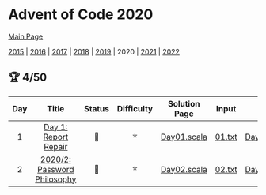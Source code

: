 

# Advent of Code 2020

[Main Page](https://adventofcode.com/2020)

[2015](/src/main/scala/advent_of_scala/2015/README.md) | [2016](/src/main/scala/advent_of_scala/2016/README.md) | [2017](/src/main/scala/advent_of_scala/2017/README.md) | [2018](/src/main/scala/advent_of_scala/2018/README.md) | [2019](/src/main/scala/advent_of_scala/2019/README.md) | 2020 | [2021](/src/main/scala/advent_of_scala/2021/README.md) | [2022](/src/main/scala/advent_of_scala/2022/README.md)

## :trophy: 4/50


| Day | Title | Status | Difficulty | Solution Page | Input | Test Page | Answer | Tags | 
| :---: | :------: | :---: | :---: | :---: | :---: | :---: | :---: | :---: |
| 1 | [Day 1: Report Repair](https://adventofcode.com/2020/day/1) | :1st_place_medal: | :star:  | [Day01.scala](/src/main/scala/advent_of_scala/2020/Day01.scala) | [01.txt](/src/main/resources/inputs/2020/01.txt) | [Day01Suite.scala](/src/test/scala/advent_of_scala/2020/Day01Suite.scala) | (1_014_624, 80_072_256) | 2sum,3sum,two-pointer |
| 2 | [2020/2: Password Philosophy](https://adventofcode.com/2020/day/2) | :1st_place_medal: | :star:  | [Day02.scala](/src/main/scala/advent_of_scala/2020/Day02.scala) | [02.txt](/src/main/resources/inputs/2020/02.txt) | [Day02Suite.scala](/src/test/scala/advent_of_scala/2020/Day02Suite.scala) | (607, 321) | validation |
